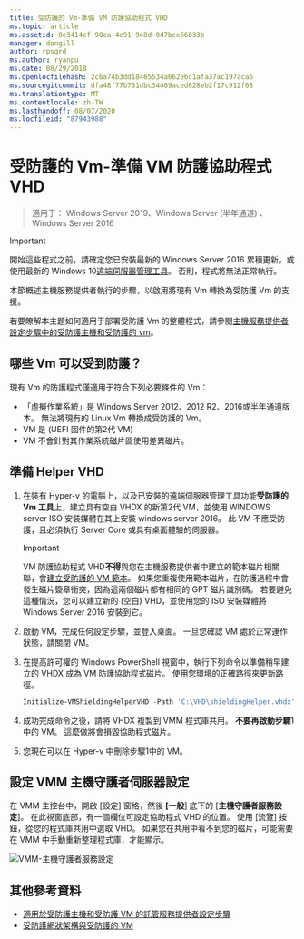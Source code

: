 ```yaml
---
title: 受防護的 Vm-準備 VM 防護協助程式 VHD
ms.topic: article
ms.assetid: 0e3414cf-98ca-4e91-9e8d-0d7bce56033b
manager: dongill
author: rpsqrd
ms.author: ryanpu
ms.date: 08/29/2018
ms.openlocfilehash: 2c6a74b3dd18465534a662e6c1afa37ac197aca6
ms.sourcegitcommit: dfa48f77b751dbc34409aced628eb2f17c912f08
ms.translationtype: MT
ms.contentlocale: zh-TW
ms.lasthandoff: 08/07/2020
ms.locfileid: "87943988"
---
```

# <a name="shielded-vms---preparing-a-vm-shielding-helper-vhd"></a>受防護的 Vm-準備 VM 防護協助程式 VHD

>適用于： Windows Server 2019、Windows Server (半年通道) 、Windows Server 2016

> [!IMPORTANT]
> 開始這些程式之前，請確定您已安裝最新的 Windows Server 2016 累積更新，或使用最新的 Windows 10[遠端伺服器管理工具](https://www.microsoft.com/download/details.aspx?id=45520)。 否則，程式將無法正常執行。

本節概述主機服務提供者執行的步驟，以啟用將現有 Vm 轉換為受防護 Vm 的支援。

若要瞭解本主題如何適用于部署受防護 Vm 的整體程式，請參閱[主機服務提供者設定步驟中的受防護主機和受防護的 vm](guarded-fabric-configuration-scenarios-for-shielded-vms-overview.md)。

## <a name="which-vms-can-be-shielded"></a>哪些 Vm 可以受到防護？

現有 Vm 的防護程式僅適用于符合下列必要條件的 Vm：

- 「虛擬作業系統」是 Windows Server 2012、2012 R2、2016或半年通道版本。 無法將現有的 Linux Vm 轉換成受防護的 Vm。
- VM 是 (UEFI 固件的第2代 VM) 
- VM 不會針對其作業系統磁片區使用差異磁片。

## <a name="prepare-helper-vhd"></a>準備 Helper VHD

1.  在裝有 Hyper-v 的電腦上，以及已安裝的遠端伺服器管理工具功能**受防護的 Vm 工具**上，建立具有空白 VHDX 的新第2代 VM，並使用 WINDOWS server ISO 安裝媒體在其上安裝 windows server 2016。 此 VM 不應受防護，且必須執行 Server Core 或具有桌面體驗的伺服器。

    > [!IMPORTANT]
    > VM 防護協助程式 VHD**不得**與您在主機服務提供者中建立的範本磁片相關聯，會[建立受防護的 VM 範本](guarded-fabric-create-a-shielded-vm-template.md)。 如果您重複使用範本磁片，在防護過程中會發生磁片簽章衝突，因為這兩個磁片都有相同的 GPT 磁片識別碼。 若要避免這種情況，您可以建立新的 (空白) VHD，並使用您的 ISO 安裝媒體將 Windows Server 2016 安裝到它。

2.  啟動 VM，完成任何設定步驟，並登入桌面。 一旦您確認 VM 處於正常運作狀態，請關閉 VM。

3.  在提高許可權的 Windows PowerShell 視窗中，執行下列命令以準備稍早建立的 VHDX 成為 VM 防護協助程式磁片。 使用您環境的正確路徑來更新路徑。

    ```powershell
    Initialize-VMShieldingHelperVHD -Path 'C:\VHD\shieldingHelper.vhdx'
    ```

4.  成功完成命令之後，請將 VHDX 複製到 VMM 程式庫共用。 **不要再啟動步驟**1 中的 VM。 這麼做將會損毀協助程式磁片。

5.  您現在可以在 Hyper-v 中刪除步驟1中的 VM。

## <a name="configure-vmm-host-guardian-server-settings"></a>設定 VMM 主機守護者伺服器設定

在 VMM 主控台中，開啟 [設定] 窗格，然後 **[一般**] 底下的 [**主機守護者服務設定**]。 在此視窗底部，有一個欄位可設定協助程式 VHD 的位置。 使用 [流覽] 按鈕，從您的程式庫共用中選取 VHD。 如果您在共用中看不到您的磁片，可能需要在 VMM 中手動重新整理程式庫，才能顯示。

![VMM-主機守護者服務設定](../media/Guarded-Fabric-Shielded-VM/guarded-host-vmm-hgs-settings-01.png)

## <a name="additional-references"></a>其他參考資料

- [適用於受防護主機和受防護 VM 的託管服務提供者設定步驟](guarded-fabric-configuration-scenarios-for-shielded-vms-overview.md)
- [受防護網狀架構與受防護的 VM](guarded-fabric-and-shielded-vms-top-node.md)

